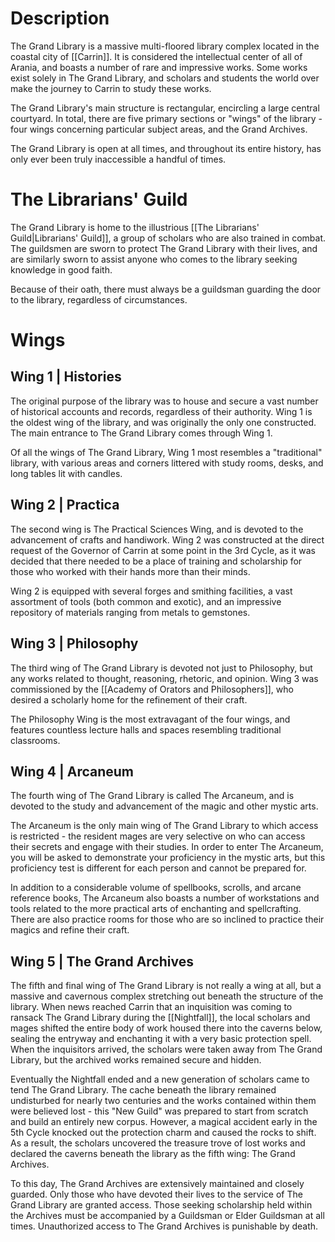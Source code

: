# Description
The Grand Library is a massive multi-floored library complex located in the coastal city of [[Carrin]]. It is considered the intellectual center of all of Arania, and boasts a number of rare and impressive works. Some works exist solely in The Grand Library, and scholars and students the world over make the journey to Carrin to study these works.

The Grand Library's main structure is rectangular, encircling a large central courtyard. In total, there are five primary sections or "wings" of the library - four wings concerning particular subject areas, and the Grand Archives.

The Grand Library is open at all times, and throughout its entire history, has only ever been truly inaccessible a handful of times.

# The Librarians' Guild
The Grand Library is home to the illustrious [[The Librarians' Guild|Librarians' Guild]], a group of scholars who are also trained in combat. The guildsmen are sworn to protect The Grand Library with their lives, and are similarly sworn to assist anyone who comes to the library seeking knowledge in good faith. 

Because of their oath, there must always be a guildsman guarding the door to the library, regardless of circumstances. 

# Wings
## Wing 1 | Histories
The original purpose of the library was to house and secure a vast number of historical accounts and records, regardless of their authority. Wing 1 is the oldest wing of the library, and was originally the only one constructed. The main entrance to The Grand Library comes through Wing 1. 

Of all the wings of The Grand Library, Wing 1 most resembles a "traditional" library, with various areas and corners littered with study rooms, desks, and long tables lit with candles. 

## Wing 2 | Practica
The second wing is The Practical Sciences Wing, and is devoted to the advancement of crafts and handiwork. Wing 2 was constructed at the direct request of the Governor of Carrin at some point in the 3rd Cycle, as it was decided that there needed to be a place of training and scholarship for those who worked with their hands more than their minds. 

Wing 2 is equipped with several forges and smithing facilities, a vast assortment of tools (both common and exotic), and an impressive repository of materials ranging from metals to gemstones.

## Wing 3 | Philosophy
The third wing of The Grand Library is devoted not just to Philosophy, but any works related to thought, reasoning, rhetoric, and opinion. Wing 3 was commissioned by the [[Academy of Orators and Philosophers]], who desired a scholarly home for the refinement of their craft.

The Philosophy Wing is the most extravagant of the four wings, and features countless lecture halls and spaces resembling traditional classrooms. 

## Wing 4 | Arcaneum
The fourth wing of The Grand Library is called The Arcaneum, and is devoted to the study and advancement of the magic and other mystic arts. 

The Arcaneum is the only main wing of The Grand Library to which access is restricted - the resident mages are very selective on who can access their secrets and engage with their studies. In order to enter The Arcaneum, you will be asked to demonstrate your proficiency in the mystic arts, but this proficiency test is different for each person and cannot be prepared for.

In addition to a considerable volume of spellbooks, scrolls, and arcane reference books, The Arcaneum also boasts a number of workstations and tools related to the more practical arts of enchanting and spellcrafting. There are also practice rooms for those who are so inclined to practice their magics and refine their craft.

## Wing 5 | The Grand Archives
The fifth and final wing of The Grand Library is not really a wing at all, but a massive and cavernous complex stretching out beneath the structure of the library. When news reached Carrin that an inquisition was coming to ransack The Grand Library during the [[Nightfall]], the local scholars and mages shifted the entire body of work housed there into the caverns below, sealing the entryway and enchanting it with a very basic protection spell. When the inquisitors arrived, the scholars were taken away from The Grand Library, but the archived works remained secure and hidden. 

Eventually the Nightfall ended and a new generation of scholars came to tend The Grand Library. The cache beneath the library remained undisturbed for nearly two centuries and the works contained within them were believed lost - this "New Guild" was prepared to start from scratch and build an entirely new corpus. However, a magical accident early in the 5th Cycle knocked out the protection charm and caused the rocks to shift. As a result, the scholars uncovered the treasure trove of lost works and declared the caverns beneath the library as the fifth wing: The Grand Archives.

To this day, The Grand Archives are extensively maintained and closely guarded. Only those who have devoted their lives to the service of The Grand Library are granted access. Those seeking scholarship held within the Archives must be accompanied by a Guildsman or Elder Guildsman at all times. Unauthorized access to The Grand Archives is punishable by death. 



